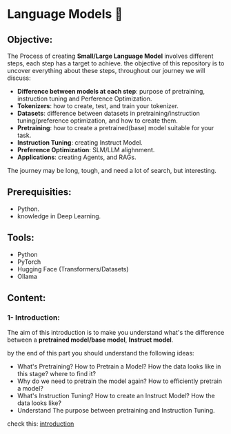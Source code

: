 # Language Models 🤖

## Objective:

The Process of creating **Small/Large Language Model** involves different steps, each step has a target to achieve.
the objective of this repository is to uncover everything about these steps, throughout our journey we will discuss:

- **Difference between models at each step**: purpose of pretraining, instruction tuning and Perference Optimization.
- **Tokenizers**: how to create, test, and train your tokenizer.
- **Datasets**: difference between datasets in pretraining/instruction tuning/preference optimization, and how to create them. 
- **Pretraining**: how to create a pretrained(base) model suitable for your task.
- **Instruction Tuning**: creating Instruct Model.
- **Preference Optimization**:  SLM/LLM alighnment.
- **Applications**: creating Agents, and RAGs.

The journey may be long, tough, and need a lot of search, but interesting.

## Prerequisities:

- Python.
- knowledge in Deep Learning.

## Tools:

- Python
- PyTorch
- Hugging Face (Transformers/Datasets)
- Ollama

## Content:

### 1- Introduction:

The aim of this introduction is to make you understand what's the difference between a **pretrained model/base model**, **Instruct model**.

by the end of this part you should understand the following ideas:

- What's Pretraining? How to Pretrain a Model? How the data looks like in this stage? where to find it?
- Why do we need to pretrain the model again? How to efficiently pretrain a model? 
- What's Instruction Tuning? How to create an Instruct Model? How the data looks like?
- Understand The purpose between pretraining and Instruction Tuning.

check this: [introduction](introduction/)